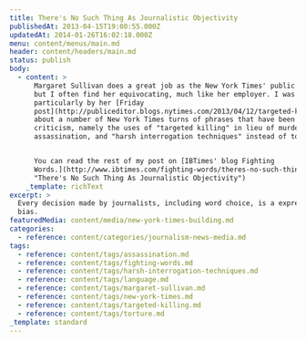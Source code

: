 ```yaml
---
title: There's No Such Thing As Journalistic Objectivity
publishedAt: 2013-04-15T19:00:55.000Z
updatedAt: 2014-01-26T16:02:18.000Z
menu: content/menus/main.md
header: content/headers/main.md
status: publish
body:
  - content: >
      Margaret Sullivan does a great job as the New York Times' public editor,
      but I often find her equivocating, much like her employer. I was struck
      particularly by her [Friday
      post](http://publiceditor.blogs.nytimes.com/2013/04/12/targeted-killing-detainee-and-torture-why-language-choice-matters/)
      about a number of New York Times turns of phrases that have been met with
      criticism, namely the uses of "targeted killing" in lieu of murder or
      assassination, and "harsh interrogation techniques" instead of torture.


      You can read the rest of my post on [IBTimes' blog Fighting
      Words.](http://www.ibtimes.com/fighting-words/theres-no-such-thing-journalistic-objectivity-1193057
      "There's No Such Thing As Journalistic Objectivity")
    _template: richText
excerpt: >
  Every decision made by journalists, including word choice, is a expression of
  bias.
featuredMedia: content/media/new-york-times-building.md
categories:
  - reference: content/categories/journalism-news-media.md
tags:
  - reference: content/tags/assassination.md
  - reference: content/tags/fighting-words.md
  - reference: content/tags/harsh-interrogation-techniques.md
  - reference: content/tags/language.md
  - reference: content/tags/margaret-sullivan.md
  - reference: content/tags/new-york-times.md
  - reference: content/tags/targeted-killing.md
  - reference: content/tags/torture.md
_template: standard
---
```



